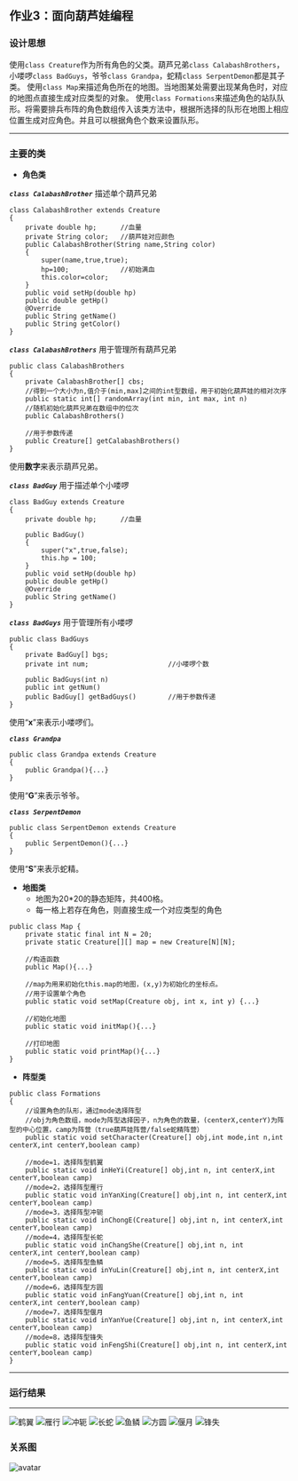 ## 作业3：面向葫芦娃编程

### 设计思想
使用`class Creature`作为所有角色的父类。葫芦兄弟`class CalabashBrothers`，小喽啰`class BadGuys`，爷爷`class Grandpa`，蛇精`class SerpentDemon`都是其子类。
使用`class Map`来描述角色所在的地图。当地图某处需要出现某角色时，对应的地图点直接生成对应类型的对象。
使用`class Formations`来描述角色的站队队形。将需要排兵布阵的角色数组传入该类方法中，根据所选择的队形在地图上相应位置生成对应角色。并且可以根据角色个数来设置队形。

---

### 主要的类
+ **角色类**

***`class CalabashBrother`*** 描述单个葫芦兄弟
```
class CalabashBrother extends Creature
{
    private double hp;      //血量
    private String color;   //葫芦娃对应颜色
    public CalabashBrother(String name,String color)
    {
        super(name,true,true);
        hp=100;             //初始满血
        this.color=color;
    }
    public void setHp(double hp)
    public double getHp()
    @Override
    public String getName()
    public String getColor()
}
```
***`class CalabashBrothers`*** 用于管理所有葫芦兄弟
```
public class CalabashBrothers
{
    private CalabashBrother[] cbs;
    //得到一个大小为n,值介于(min,max]之间的int型数组，用于初始化葫芦娃的相对次序
    public static int[] randomArray(int min, int max, int n)
    //随机初始化葫芦兄弟在数组中的位次
    public CalabashBrothers()

    //用于参数传递
    public Creature[] getCalabashBrothers()
}
```
使用**数字**来表示葫芦兄弟。

***`class BadGuy`*** 用于描述单个小喽啰
```
class BadGuy extends Creature
{
    private double hp;      //血量

    public BadGuy()
    {
        super("x",true,false);
        this.hp = 100;
    }
    public void setHp(double hp)
    public double getHp()
    @Override
    public String getName()
}
```
***`class BadGuys`*** 用于管理所有小喽啰
```
public class BadGuys 
{
    private BadGuy[] bgs;
    private int num;                    //小喽啰个数

    public BadGuys(int n)
    public int getNum()
    public BadGuy[] getBadGuys()        //用于参数传递
}
```
使用“**x**”来表示小喽啰们。

***`class Grandpa`*** 
```
public class Grandpa extends Creature
{
    public Grandpa(){...}
}
```
使用“**G**”来表示爷爷。

***`class SerpentDemon`***
```
public class SerpentDemon extends Creature
{
    public SerpentDemon(){...}
}

```
使用“**S**”来表示蛇精。

+ **地图类**
    + 地图为20*20的静态矩阵，共400格。
    + 每一格上若存在角色，则直接生成一个对应类型的角色
```
public class Map {
    private static final int N = 20;
    private static Creature[][] map = new Creature[N][N];

    //构造函数
    public Map(){...}  
    
    //map为用来初始化this.map的地图，(x,y)为初始化的坐标点。
    //用于设置单个角色
    public static void setMap(Creature obj, int x, int y) {...}

    //初始化地图
    public static void initMap(){...}

    //打印地图
    public static void printMap(){...}
}
```

+ **阵型类**
```
public class Formations
{
    //设置角色的队形，通过mode选择阵型
    //obj为角色数组，mode为阵型选择因子，n为角色的数量，(centerX,centerY)为阵型的中心位置，camp为阵营（true葫芦娃阵营/false蛇精阵营）
    public static void setCharacter(Creature[] obj,int mode,int n,int centerX,int centerY,boolean camp)

    //mode=1，选择阵型鹤翼
    public static void inHeYi(Creature[] obj,int n, int centerX,int centerY,boolean camp)
    //mode=2，选择阵型雁行
    public static void inYanXing(Creature[] obj,int n, int centerX,int centerY,boolean camp)
    //mode=3，选择阵型冲轭
    public static void inChongE(Creature[] obj,int n, int centerX,int centerY,boolean camp)
    //mode=4，选择阵型长蛇
    public static void inChangShe(Creature[] obj,int n, int centerX,int centerY,boolean camp)
    //mode=5，选择阵型鱼鳞
    public static void inYuLin(Creature[] obj,int n, int centerX,int centerY,boolean camp)
    //mode=6，选择阵型方圆
    public static void inFangYuan(Creature[] obj,int n, int centerX,int centerY,boolean camp)
    //mode=7，选择阵型偃月
    public static void inYanYue(Creature[] obj,int n, int centerX,int centerY,boolean camp)
    //mode=8，选择阵型锋失
    public static void inFengShi(Creature[] obj,int n, int centerX,int centerY,boolean camp)
}
```

---

### 运行结果
---
![鹤翼](https://raw.githubusercontent.com/irronici/java-2019-homeworks/master/3-OOPAdvanced/%E5%BE%90%E6%B5%A9-171860657/1.jpg)
![雁行](https://raw.githubusercontent.com/irronici/java-2019-homeworks/master/3-OOPAdvanced/%E5%BE%90%E6%B5%A9-171860657/2.jpg)
![冲轭](https://raw.githubusercontent.com/irronici/java-2019-homeworks/master/3-OOPAdvanced/%E5%BE%90%E6%B5%A9-171860657/2.jpg)
![长蛇](https://raw.githubusercontent.com/irronici/java-2019-homeworks/master/3-OOPAdvanced/%E5%BE%90%E6%B5%A9-171860657/2.jpg)
![鱼鳞](https://raw.githubusercontent.com/irronici/java-2019-homeworks/master/3-OOPAdvanced/%E5%BE%90%E6%B5%A9-171860657/2.jpg)
![方圆](https://raw.githubusercontent.com/irronici/java-2019-homeworks/master/3-OOPAdvanced/%E5%BE%90%E6%B5%A9-171860657/2.jpg)
![偃月](https://raw.githubusercontent.com/irronici/java-2019-homeworks/master/3-OOPAdvanced/%E5%BE%90%E6%B5%A9-171860657/2.jpg)
![锋失](https://raw.githubusercontent.com/irronici/java-2019-homeworks/master/3-OOPAdvanced/%E5%BE%90%E6%B5%A9-171860657/2.jpg)

### 关系图
![avatar](https://raw.githubusercontent.com/irronici/java-2019-homeworks/master/3-OOPAdvanced/%E5%BE%90%E6%B5%A9-171860657/ver2uml.png)

